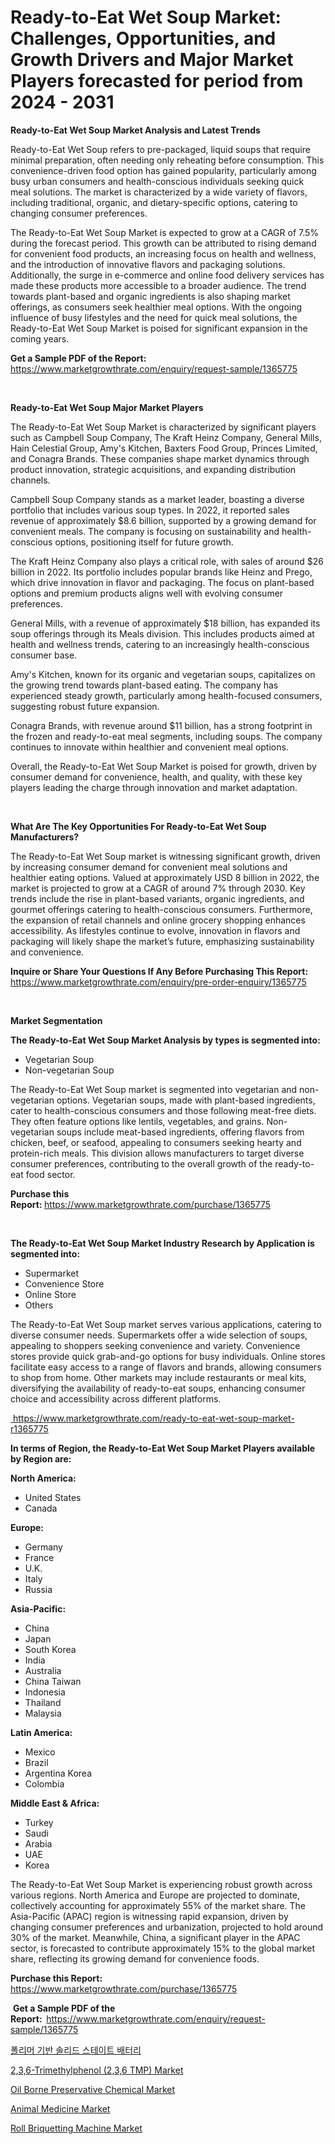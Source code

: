 <p><h1>Ready-to-Eat Wet Soup Market: Challenges, Opportunities, and Growth Drivers and Major Market Players forecasted for period from 2024 - 2031</h1></p><p><strong>Ready-to-Eat Wet Soup Market Analysis and Latest Trends</strong></p>
<p><p>Ready-to-Eat Wet Soup refers to pre-packaged, liquid soups that require minimal preparation, often needing only reheating before consumption. This convenience-driven food option has gained popularity, particularly among busy urban consumers and health-conscious individuals seeking quick meal solutions. The market is characterized by a wide variety of flavors, including traditional, organic, and dietary-specific options, catering to changing consumer preferences.</p><p>The Ready-to-Eat Wet Soup Market is expected to grow at a CAGR of 7.5% during the forecast period. This growth can be attributed to rising demand for convenient food products, an increasing focus on health and wellness, and the introduction of innovative flavors and packaging solutions. Additionally, the surge in e-commerce and online food delivery services has made these products more accessible to a broader audience. The trend towards plant-based and organic ingredients is also shaping market offerings, as consumers seek healthier meal options. With the ongoing influence of busy lifestyles and the need for quick meal solutions, the Ready-to-Eat Wet Soup Market is poised for significant expansion in the coming years.</p></p>
<p><strong>Get a Sample PDF of the Report:&nbsp;</strong> <a href="https://www.marketgrowthrate.com/enquiry/request-sample/1365775">https://www.marketgrowthrate.com/enquiry/request-sample/1365775</a></p>
<p>&nbsp;</p>
<p><strong>Ready-to-Eat Wet Soup Major Market Players</strong></p>
<p><p>The Ready-to-Eat Wet Soup Market is characterized by significant players such as Campbell Soup Company, The Kraft Heinz Company, General Mills, Hain Celestial Group, Amy's Kitchen, Baxters Food Group, Princes Limited, and Conagra Brands. These companies shape market dynamics through product innovation, strategic acquisitions, and expanding distribution channels.</p><p>Campbell Soup Company stands as a market leader, boasting a diverse portfolio that includes various soup types. In 2022, it reported sales revenue of approximately $8.6 billion, supported by a growing demand for convenient meals. The company is focusing on sustainability and health-conscious options, positioning itself for future growth.</p><p>The Kraft Heinz Company also plays a critical role, with sales of around $26 billion in 2022. Its portfolio includes popular brands like Heinz and Prego, which drive innovation in flavor and packaging. The focus on plant-based options and premium products aligns well with evolving consumer preferences.</p><p>General Mills, with a revenue of approximately $18 billion, has expanded its soup offerings through its Meals division. This includes products aimed at health and wellness trends, catering to an increasingly health-conscious consumer base.</p><p>Amy's Kitchen, known for its organic and vegetarian soups, capitalizes on the growing trend towards plant-based eating. The company has experienced steady growth, particularly among health-focused consumers, suggesting robust future expansion.</p><p>Conagra Brands, with revenue around $11 billion, has a strong footprint in the frozen and ready-to-eat meal segments, including soups. The company continues to innovate within healthier and convenient meal options.</p><p>Overall, the Ready-to-Eat Wet Soup Market is poised for growth, driven by consumer demand for convenience, health, and quality, with these key players leading the charge through innovation and market adaptation.</p></p>
<p>&nbsp;</p>
<p><strong>What Are The Key Opportunities For Ready-to-Eat Wet Soup Manufacturers?</strong></p>
<p><p>The Ready-to-Eat Wet Soup market is witnessing significant growth, driven by increasing consumer demand for convenient meal solutions and healthier eating options. Valued at approximately USD 8 billion in 2022, the market is projected to grow at a CAGR of around 7% through 2030. Key trends include the rise in plant-based variants, organic ingredients, and gourmet offerings catering to health-conscious consumers. Furthermore, the expansion of retail channels and online grocery shopping enhances accessibility. As lifestyles continue to evolve, innovation in flavors and packaging will likely shape the market’s future, emphasizing sustainability and convenience.</p></p>
<p><strong>Inquire or Share Your Questions If Any Before Purchasing This Report:</strong> <a href="https://www.marketgrowthrate.com/enquiry/pre-order-enquiry/1365775">https://www.marketgrowthrate.com/enquiry/pre-order-enquiry/1365775</a></p>
<p>&nbsp;</p>
<p><strong>Market Segmentation</strong></p>
<p><strong>The Ready-to-Eat Wet Soup Market Analysis by types is segmented into:</strong></p>
<p><ul><li>Vegetarian Soup</li><li>Non-vegetarian Soup</li></ul></p>
<p><p>The Ready-to-Eat Wet Soup market is segmented into vegetarian and non-vegetarian options. Vegetarian soups, made with plant-based ingredients, cater to health-conscious consumers and those following meat-free diets. They often feature options like lentils, vegetables, and grains. Non-vegetarian soups include meat-based ingredients, offering flavors from chicken, beef, or seafood, appealing to consumers seeking hearty and protein-rich meals. This division allows manufacturers to target diverse consumer preferences, contributing to the overall growth of the ready-to-eat food sector.</p></p>
<p><strong>Purchase this Report:&nbsp;</strong><a href="https://www.marketgrowthrate.com/purchase/1365775">https://www.marketgrowthrate.com/purchase/1365775</a></p>
<p>&nbsp;</p>
<p><strong>The Ready-to-Eat Wet Soup Market Industry Research by Application is segmented into:</strong></p>
<p><ul><li>Supermarket</li><li>Convenience Store</li><li>Online Store</li><li>Others</li></ul></p>
<p><p>The Ready-to-Eat Wet Soup market serves various applications, catering to diverse consumer needs. Supermarkets offer a wide selection of soups, appealing to shoppers seeking convenience and variety. Convenience stores provide quick grab-and-go options for busy individuals. Online stores facilitate easy access to a range of flavors and brands, allowing consumers to shop from home. Other markets may include restaurants or meal kits, diversifying the availability of ready-to-eat soups, enhancing consumer choice and accessibility across different platforms.</p></p>
<p><a href="https://www.marketgrowthrate.com/ready-to-eat-wet-soup-market-r1365775">&nbsp;https://www.marketgrowthrate.com/ready-to-eat-wet-soup-market-r1365775</a></p>
<p><strong>In terms of Region, the Ready-to-Eat Wet Soup Market Players available by Region are:</strong></p>
<p>
    <p> <strong> North America: </strong>
        <ul>
            <li>United States</li>
            <li>Canada</li>
        </ul>
        </p> 
    <p> <strong> Europe: </strong>
        <ul>
            <li>Germany</li>
            <li>France</li>
            <li>U.K.</li>
            <li>Italy</li>
            <li>Russia</li>
        </ul>
        </p> 
    <p> <strong> Asia-Pacific: </strong>
        <ul>
            <li>China</li>
            <li>Japan</li>
            <li>South Korea</li>
            <li>India</li>
            <li>Australia</li>
            <li>China Taiwan</li>
            <li>Indonesia</li>
            <li>Thailand</li>
            <li>Malaysia</li>
        </ul>
        </p> 
    <p> <strong> Latin America: </strong>
        <ul>
            <li>Mexico</li>
            <li>Brazil</li>
            <li>Argentina Korea</li>
            <li>Colombia</li>
        </ul>
        </p> 
    <p> <strong> Middle East & Africa: </strong>
        <ul>
            <li>Turkey</li>
            <li>Saudi</li>
            <li>Arabia</li>
            <li>UAE</li>
            <li>Korea</li>
        </ul>
    </p>
    </p>
<p><p>The Ready-to-Eat Wet Soup Market is experiencing robust growth across various regions. North America and Europe are projected to dominate, collectively accounting for approximately 55% of the market share. The Asia-Pacific (APAC) region is witnessing rapid expansion, driven by changing consumer preferences and urbanization, projected to hold around 30% of the market. Meanwhile, China, a significant player in the APAC sector, is forecasted to contribute approximately 15% to the global market share, reflecting its growing demand for convenience foods.</p></p>
<p><strong>Purchase this Report: </strong><a href="https://www.marketgrowthrate.com/purchase/1365775">https://www.marketgrowthrate.com/purchase/1365775</a></p>
<p>&nbsp;<strong>Get a Sample PDF of the Report:&nbsp;&nbsp;</strong><a href="https://www.marketgrowthrate.com/enquiry/request-sample/1365775">https://www.marketgrowthrate.com/enquiry/request-sample/1365775</a></p>
<p><strong></strong></p>
<p><p><a href="https://medium.com/@cierrahayes74/%EA%B8%80%EB%A1%9C%EB%B2%8C-%ED%8F%B4%EB%A6%AC%EB%A8%B8-%EA%B8%B0%EB%B0%98-%EA%B3%A0%EC%B2%B4-%EB%B0%B0%ED%84%B0%EB%A6%AC-%EC%8B%9C%EC%9E%A5%EC%97%90-%EB%8C%80%ED%95%9C-%EC%A2%85%ED%95%A9-%EB%B6%84%EC%84%9D-%EC%84%B1%EC%9E%A5-%EC%B6%94%EC%84%B8-%EB%B0%8F-%EC%8B%9C%EC%9E%A5-%EC%A0%84%EB%A7%9D-2024-2031-ec3f99ddad60?postPublishedType=repub">폴리머 기반 솔리드 스테이트 배터리</a></p><p><a href="https://github.com/SanjidaMahmud81/Market-Research-Report-List-1/blob/main/236-trimethylphenol-236-tmp-market.md">2,3,6-Trimethylphenol (2,3,6 TMP) Market</a></p><p><a href="https://issuu.com/reportprime-2/docs/oil-borne-preservative-chemical-mar_2c8e0045b8b0ed">Oil Borne Preservative Chemical Market</a></p><p><a href="https://www.linkedin.com/pulse/analyzing-key-drivers-animal-medicine-market-trends-future-outlook-26n4f">Animal Medicine Market</a></p><p><a href="https://medium.com/@dadylimq45/market-leaders-and-laggards-global-roll-briquetting-machine-market-trends-and-forecast-2024-2031-8338ab315ced?postPublishedType=repub">Roll Briquetting Machine Market</a></p></p>